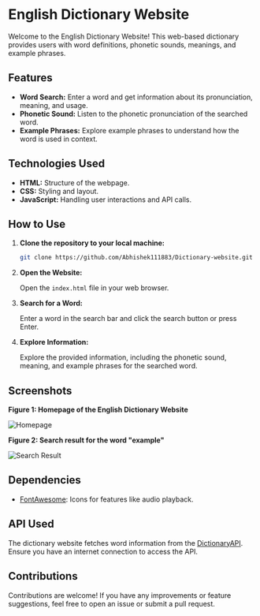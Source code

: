 # English Dictionary Website

Welcome to the English Dictionary Website! This web-based dictionary provides users with word definitions, phonetic sounds, meanings, and example phrases.

## Features

- **Word Search:** Enter a word and get information about its pronunciation, meaning, and usage.
- **Phonetic Sound:** Listen to the phonetic pronunciation of the searched word.
- **Example Phrases:** Explore example phrases to understand how the word is used in context.

## Technologies Used

- **HTML:** Structure of the webpage.
- **CSS:** Styling and layout.
- **JavaScript:** Handling user interactions and API calls.

## How to Use

1. **Clone the repository to your local machine:**

   ```bash
   git clone https://github.com/Abhishek111883/Dictionary-website.git
2. **Open the Website:**

    Open the `index.html` file in your web browser.

3. **Search for a Word:**

    Enter a word in the search bar and click the search button or press Enter.

4. **Explore Information:**

    Explore the provided information, including the phonetic sound, meaning, and example phrases for the searched word.

## Screenshots

**Figure 1: Homepage of the English Dictionary Website**

![Homepage](screenshots/homeview.png)

**Figure 2: Search result for the word "example"**

![Search Result](screenshots/resultview.png)

## Dependencies

- [FontAwesome](https://fontawesome.com/): Icons for features like audio playback.

## API Used

The dictionary website fetches word information from the [DictionaryAPI](https://dictionaryapi.dev/). Ensure you have an internet connection to access the API.

## Contributions

Contributions are welcome! If you have any improvements or feature suggestions, feel free to open an issue or submit a pull request.
